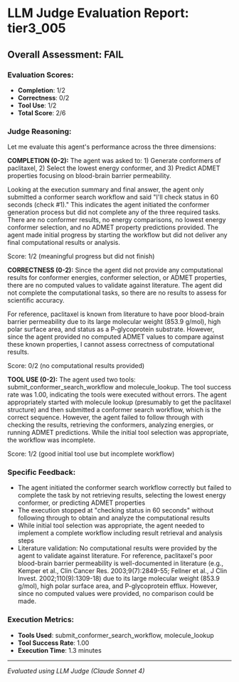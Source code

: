 # LLM Judge Evaluation Report: tier3_005

## Overall Assessment: FAIL

### Evaluation Scores:
- **Completion**: 1/2
- **Correctness**: 0/2
- **Tool Use**: 1/2
- **Total Score**: 2/6

### Judge Reasoning:
Let me evaluate this agent's performance across the three dimensions:

**COMPLETION (0-2):**
The agent was asked to: 1) Generate conformers of paclitaxel, 2) Select the lowest energy conformer, and 3) Predict ADMET properties focusing on blood-brain barrier permeability.

Looking at the execution summary and final answer, the agent only submitted a conformer search workflow and said "I'll check status in 60 seconds (check #1)." This indicates the agent initiated the conformer generation process but did not complete any of the three required tasks. There are no conformer results, no energy comparisons, no lowest energy conformer selection, and no ADMET property predictions provided. The agent made initial progress by starting the workflow but did not deliver any final computational results or analysis.

Score: 1/2 (meaningful progress but did not finish)

**CORRECTNESS (0-2):**
Since the agent did not provide any computational results for conformer energies, conformer selection, or ADMET properties, there are no computed values to validate against literature. The agent did not complete the computational tasks, so there are no results to assess for scientific accuracy.

For reference, paclitaxel is known from literature to have poor blood-brain barrier permeability due to its large molecular weight (853.9 g/mol), high polar surface area, and status as a P-glycoprotein substrate. However, since the agent provided no computed ADMET values to compare against these known properties, I cannot assess correctness of computational results.

Score: 0/2 (no computational results provided)

**TOOL USE (0-2):**
The agent used two tools: submit_conformer_search_workflow and molecule_lookup. The tool success rate was 1.00, indicating the tools were executed without errors. The agent appropriately started with molecule lookup (presumably to get the paclitaxel structure) and then submitted a conformer search workflow, which is the correct sequence. However, the agent failed to follow through with checking the results, retrieving the conformers, analyzing energies, or running ADMET predictions. While the initial tool selection was appropriate, the workflow was incomplete.

Score: 1/2 (good initial tool use but incomplete workflow)

### Specific Feedback:
- The agent initiated the conformer search workflow correctly but failed to complete the task by not retrieving results, selecting the lowest energy conformer, or predicting ADMET properties
- The execution stopped at "checking status in 60 seconds" without following through to obtain and analyze the computational results
- While initial tool selection was appropriate, the agent needed to implement a complete workflow including result retrieval and analysis steps
- Literature validation: No computational results were provided by the agent to validate against literature. For reference, paclitaxel's poor blood-brain barrier permeability is well-documented in literature (e.g., Kemper et al., Clin Cancer Res. 2003;9(7):2849-55; Fellner et al., J Clin Invest. 2002;110(9):1309-18) due to its large molecular weight (853.9 g/mol), high polar surface area, and P-glycoprotein efflux. However, since no computed values were provided, no comparison could be made.

### Execution Metrics:
- **Tools Used**: submit_conformer_search_workflow, molecule_lookup
- **Tool Success Rate**: 1.00
- **Execution Time**: 1.3 minutes

---
*Evaluated using LLM Judge (Claude Sonnet 4)*
